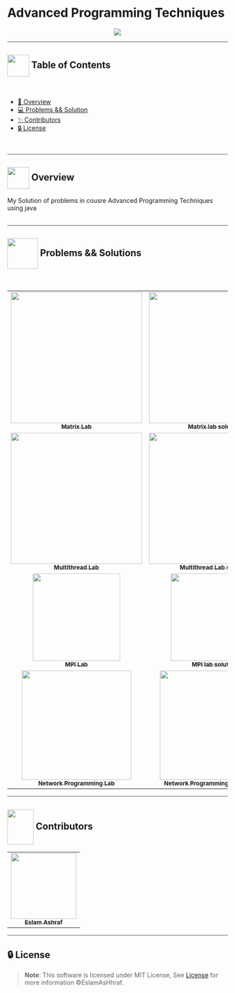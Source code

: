 # Advanced Programming Techniques

<div align="center">

<img src="https://user-images.githubusercontent.com/71986226/154510384-f02decea-a93b-4cb4-9633-a6aa5c87d198.gif">
  
</div>

<hr style="background-color: #4b4c60"></hr>

## <img align= center width=50px height=50px src="https://user-images.githubusercontent.com/71986226/154075883-2a5679d2-b411-448f-b423-9565babf35aa.gif"> Table of Contents

<br>

- <a href ="#about"> 📙 Overview</a>
- <a href ="#problems"> 💻 Problems && Solution</a>
- <a href ="#Contributors"> ✨ Contributors</a>
- <a href ="#License"> 🔒 License</a>
<br>
<hr style="background-color: #4b4c60"></hr>
<a id = "about"></a>

## <img align="center"  height =50px src="https://user-images.githubusercontent.com/71986226/154076110-1233d7a8-92c2-4d79-82c1-30e278aa518a.gif"> Overview

<div> 
My Solution of problems in cousre Advanced Programming Techniques
using java
</div>
<br>
<hr style="background-color: #4b4c60"></hr>
 <a id ="problems"></a>

## <img  align="center" width= 70px height =70px src="https://media4.giphy.com/media/KSqhV4hZgGYfA5nA2N/giphy.gif?cid=790b7611127431182d53e6b7cda389f73e6bb53224059bb4&rid=giphy.gif&ct=s"> Problems && Solutions

<br>

<table>
  <tr>
     <td align="center"><a target="_blank" href="https://github.com/EslamAsHhraf/Advanced-programming-techniques/blob/main/Multithread/Multithread.pdf"><img src="https://gostudyinturkey.com/wp-content/uploads/2018/07/Most-Popular-Questions-to-Study-in-Turkey-1.jpg" width="300px;" alt=""/><br /><sub><b>Matrix Lab</b></sub></a><br /></td>
     <td align="center"><a target="_blank" href="https://github.com/EslamAsHhraf/Advanced-programming-techniques/blob/main/Multithread/src/com/company/Main.java"><img src="https://www.successfactor.co.nz/wp-content/uploads/2020/10/28-October-Solution-Problem.jpg" width="300px;" alt=""/><br /><sub><b>Matrix lab solution</b></sub></a><br /></td>
  </tr>
  <tr>
    <td align="center"><a target="_blank" href="https://github.com/EslamAsHhraf/Advanced-programming-techniques/blob/main/Multithread/Multithread.pdf"><img src="https://gostudyinturkey.com/wp-content/uploads/2018/07/Most-Popular-Questions-to-Study-in-Turkey-1.jpg" width="300px;" alt=""/><br /><sub><b>Multithread Lab</b></sub></a><br /></td>
     <td align="center"><a target="_blank" href="https://github.com/EslamAsHhraf/Advanced-programming-techniques/blob/main/Multithread/src/com/company/Main.java"><img src="https://www.successfactor.co.nz/wp-content/uploads/2020/10/28-October-Solution-Problem.jpg" width="300px;" alt=""/><br /><sub><b>Multithread Lab solution</b></sub></a><br /></td>
  </tr>
     <td align="center"><a target="_blank" href="https://github.com/EslamAsHhraf/Advanced-programming-techniques/blob/main/MPI/MPI.pdf"><img src="https://gostudyinturkey.com/wp-content/uploads/2018/07/Most-Popular-Questions-to-Study-in-Turkey-1.jpg" width="200;" alt=""/><br /><sub><b>MPI Lab</b></sub></a><br /></td>
     <td align="center"><a target="_blank" href="https://github.com/EslamAsHhraf/Advanced-programming-techniques/blob/main/MPI/src/com/company/matrix.java"><img src="https://www.successfactor.co.nz/wp-content/uploads/2020/10/28-October-Solution-Problem.jpg" width="200;" alt=""/><br /><sub><b>MPI lab solution</b></sub></a><br /></td>
  </tr>
  <tr>
    <td align="center"><a target="_blank" href="https://github.com/EslamAsHhraf/Advanced-programming-techniques/blob/main/Network%20Programming/Network%20Programming.pdf"><img src="https://gostudyinturkey.com/wp-content/uploads/2018/07/Most-Popular-Questions-to-Study-in-Turkey-1.jpg" width="250px;" alt=""/><br /><sub><b>Network Programming Lab</b></sub></a><br /></td>
     <td align="center"><a target="_blank" href="https://github.com/EslamAsHhraf/Advanced-programming-techniques/tree/main/Network%20Programming/src/com/company"><img src="https://www.successfactor.co.nz/wp-content/uploads/2020/10/28-October-Solution-Problem.jpg" width="250px;" alt=""/><br /><sub><b>Network Programming Lab solution</b></sub></a><br /></td>
  </tr>
</table>

<hr style="background-color: #4b4c60"></hr>
<a id ="Contributors"></a>

## <img  align="center" width= 60px height =80px src="https://media0.giphy.com/media/CVEdUPIx1S1B8W6ECq/giphy.gif?cid=ecf05e4765gix5pzgtnntu6v6070dr0mcyyiyo6x3ps79ep9&rid=giphy.gif&ct=s"> Contributors

<table >
  <tr>
     <td align="center"><a href="https://github.com/EslamAsHhraf"><img src="https://avatars.githubusercontent.com/u/71986226?v=4" width="150px;" alt=""/><br /><sub><b>Eslam Ashraf</b></sub></a><br /></td>
  </tr>
</table>

<hr style="background-color: #4b4c60"></hr>

<a id ="License"></a>

## 🔒 License

> **Note**: This software is licensed under MIT License, See [License](https://github.com/EslamAsHhraf/Advanced-programming-techniques/blob/main/LICENSE) for more information ©EslamAsHhraf.
